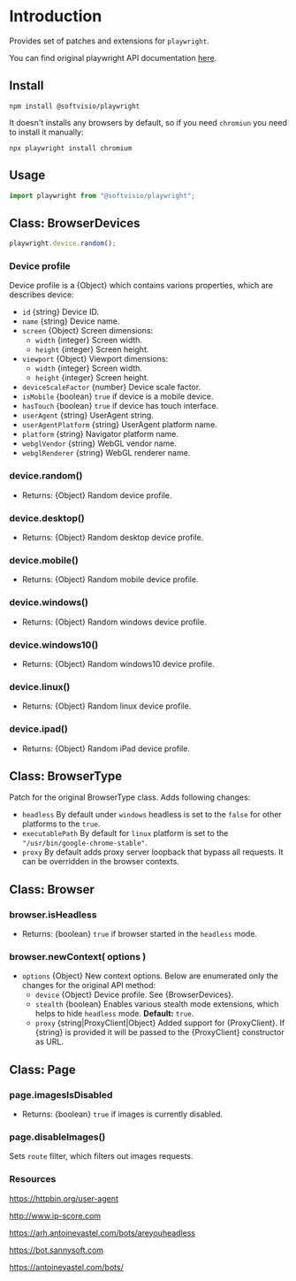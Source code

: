 # Introduction

Provides set of patches and extensions for `playwright`.

You can find original playwright API documentation [here](https://playwright.dev/docs/api/class-playwright/).

## Install

```shell
npm install @softvisio/playwright
```

It doesn't installs any browsers by default, so if you need `chromiun` you need to install it manually:

```shell
npx playwright install chromium
```

## Usage

```javascript
import playwright from "@softvisio/playwright";
```

## Class: BrowserDevices

```javascript
playwright.device.random();
```

### Device profile

Device profile is a {Object} which contains varions properties, which are describes device:

- `id` {string} Device ID.
- `name` {string} Device name.
- `screen` {Object} Screen dimensions:
    - `width` {integer} Screen width.
    - `height` {integer} Screen height.
- `viewport` {Object} Viewport dimensions:
    - `width` {integer} Screen width.
    - `height` {integer} Screen height.
- `deviceScaleFactor` {number} Device scale factor.
- `isMobile` {boolean} `true` if device is a mobile device.
- `hasTouch` {boolean} `true` if device has touch interface.
- `userAgent` {string} UserAgent string.
- `userAgentPlatform` {string} UserAgent platform name.
- `platform` {string} Navigator platform name.
- `webglVendor` {string} WebGL vendor name.
- `webglRenderer` {string} WebGL renderer name.

### device.random()

- Returns: {Object} Random device profile.

### device.desktop()

- Returns: {Object} Random desktop device profile.

### device.mobile()

- Returns: {Object} Random mobile device profile.

### device.windows()

- Returns: {Object} Random windows device profile.

### device.windows10()

- Returns: {Object} Random windows10 device profile.

### device.linux()

- Returns: {Object} Random linux device profile.

### device.ipad()

- Returns: {Object} Random iPad device profile.

## Class: BrowserType

Patch for the original BrowserType class. Adds following changes:

- `headless` By default under `windows` headless is set to the `false` for other platforms to the `true`.
- `executablePath` By default for `linux` platform is set to the `"/usr/bin/google-chrome-stable"`.
- `proxy` By default adds proxy server loopback that bypass all requests. It can be overridden in the browser contexts.

## Class: Browser

### browser.isHeadless

- Returns: {boolean} `true` if browser started in the `headless` mode.

### browser.newContext( options )

- `options` {Object} New context options. Below are enumerated only the changes for the original API method:
    - `device` {Object} Device profile. See {BrowserDevices}.
    - `stealth` {boolean} Enables various stealth mode extensions, which helps to hide `headless` mode. **Default:** `true`.
    - `proxy` {string|ProxyClient|Object} Added support for {ProxyClient}. If {string} is provided it will be passed to the {ProxyClient} constructor as URL.

## Class: Page

### page.imagesIsDisabled

- Returns: {boolean} `true` if images is currently disabled.

### page.disableImages()

Sets `route` filter, which filters out images requests.

### Resources

<https://httpbin.org/user-agent>

<http://www.ip-score.com>

<https://arh.antoinevastel.com/bots/areyouheadless>

<https://bot.sannysoft.com>

<https://antoinevastel.com/bots/>

